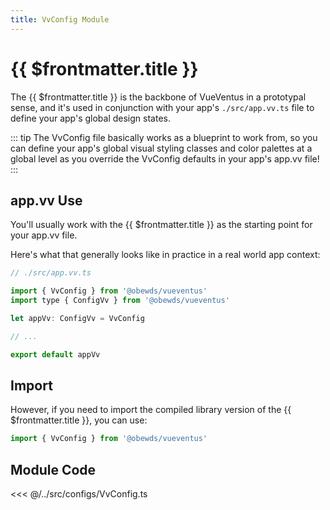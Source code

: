 ```yaml
---
title: VvConfig Module
---
```


<script setup>
    import DocsPackageVersion from '../../../src/views/compos/DocsPackageVersion.vue'
</script>







# {{ $frontmatter.title }}

The {{ $frontmatter.title }} is the backbone of VueVentus in a prototypal sense, and it's used in conjunction with your app's `./src/app.vv.ts` file to define your app's global design states.

::: tip
The VvConfig file basically works as a blueprint to work from, so you can define your app's global visual styling classes and color palettes at a global level as you override the VvConfig defaults in your app's app.vv file!
:::








## app.vv Use

You'll usually work with the {{ $frontmatter.title }} as the starting point for your app.vv file.

Here's what that generally looks like in practice in a real world app context:

```javascript
// ./src/app.vv.ts

import { VvConfig } from '@obewds/vueventus'
import type { ConfigVv } from '@obewds/vueventus'

let appVv: ConfigVv = VvConfig

// ...

export default appVv
```








## Import

However, if you need to import the compiled library version of the {{ $frontmatter.title }}, you can use:

```javascript
import { VvConfig } from '@obewds/vueventus'
```






## Module Code

<<< @/../src/configs/VvConfig.ts






<DocsPackageVersion/>

